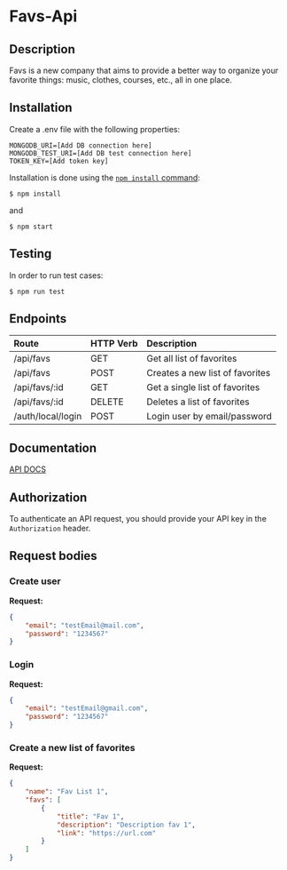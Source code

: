 # Favs-Api
## Description
Favs is a new company that aims to provide a better way to organize your favorite things: music, clothes, courses, etc., all in one place.

## Installation
Create a .env file with the following properties:
```
MONGODB_URI=[Add DB connection here]
MONGODB_TEST_URI=[Add DB test connection here]
TOKEN_KEY=[Add token key]
```

Installation is done using the
[`npm install` command](https://docs.npmjs.com/getting-started/installing-npm-packages-locally):

```console
$ npm install
```

and

```console
$ npm start
```

## Testing
In order to run test cases:

```console
$ npm run test
```

## Endpoints

| Route	| HTTP Verb | Description |
| :--- | :--- | :--- |
| /api/favs | GET	|	Get all list of favorites |
| /api/favs | POST | Creates a new list of favorites |
| /api/favs/:id | GET | Get a single list of favorites |
| /api/favs/:id | DELETE |	Deletes a list of favorites |
| /auth/local/login | POST |	Login user by email/password |

## Documentation
[API DOCS](https://documenter.getpostman.com/view/20215269/Uyxepohf)

## Authorization

To authenticate an API request, you should provide your API key in the `Authorization` header.

## Request bodies

### Create user
**Request:**
```json
{
    "email": "testEmail@mail.com",
    "password": "1234567" 
}
```

### Login
**Request:**
```json
{
    "email": "testEmail@gmail.com",
    "password": "1234567" 
}
```
### Create a new list of favorites

**Request:**
```json
{
    "name": "Fav List 1",
    "favs": [
        {
            "title": "Fav 1",
            "description": "Description fav 1",
            "link": "https://url.com"
        }
    ]
}
```
